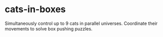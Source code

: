 # cats-in-boxes
Simultaneously control up to 9 cats in parallel universes. Coordinate their movements to solve box pushing puzzles.
